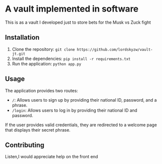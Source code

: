 # A vault implemented in software

This is as a vault I developed just to store bets for the Musk vs Zuck fight

## Installation

1. Clone the repository: `git clone https://github.com/lordskyzw/vault-jt.git`
2. Install the dependencies: `pip install -r requirements.txt`
3. Run the application: `python app.py`

## Usage

The application provides two routes:

- `/`: Allows users to sign up by providing their national ID, password, and a  phrase.
- `/login`: Allows users to log in by providing their national ID and password.

If the user provides valid credentials, they are redirected to a welcome page that displays their secret phrase.

## Contributing

Listen,I would appreciate help on the front end
